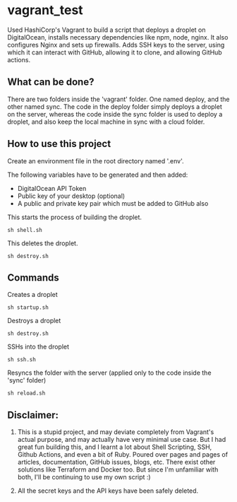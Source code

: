# vagrant_test

Used HashiCorp's Vagrant to build a script that deploys a droplet on DigitalOcean, installs necessary dependencies like npm, node, nginx. It also configures Nginx and sets up firewalls. Adds SSH keys to the server, using which it can interact with GitHub, allowing it to clone, and allowing GitHub actions.


## What can be done?
There are two folders inside the 'vagrant' folder. One named deploy, and the other named sync.
The code in the deploy folder simply deploys a droplet on the server, whereas the code inside the sync folder is used to deploy a droplet, and also keep the local machine in sync with a cloud folder.

## How to use this project
Create an environment file in the root directory named '.env'.

The following variables have to be generated and then added:
* DigitalOcean API Token
* Public key of your desktop (optional)
* A public and private key pair which must be added to GitHub also


This starts the process of building the droplet.
```shell
sh shell.sh
```


This deletes the droplet.
```shell
sh destroy.sh
```

## Commands

Creates a droplet
```shell
sh startup.sh
```


Destroys a droplet
```shell
sh destroy.sh
```


SSHs into the droplet
```shell
sh ssh.sh
```


Resyncs the folder with the server (applied only to the code inside the 'sync' folder)
```shell
sh reload.sh
```

## Disclaimer:
1. This is a stupid project, and may deviate completely from Vagrant's actual purpose, and may actually have very minimal use case. But I had great fun building this, and I learnt a lot about Shell Scripting, SSH, Github Actions, and even a bit of Ruby. Poured over pages and pages of articles, documentation, GitHub issues, blogs, etc.
There exist other solutions like Terraform and Docker too. But since I'm unfamiliar with both, I'll be continuing to use my own script :)

2. All the secret keys and the API keys have been safely deleted.
